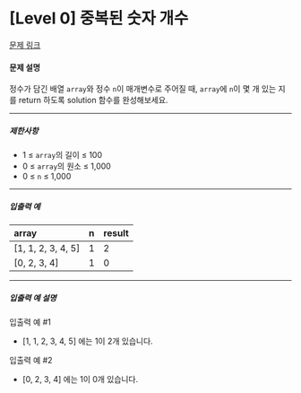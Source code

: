 # [Level 0] 중복된 숫자 개수

[문제 링크](https://school.programmers.co.kr/learn/courses/30/lessons/120583)

#### 문제 설명

정수가 담긴 배열 ```array```와 정수 ```n```이 매개변수로 주어질 때, ```array```에 ```n```이 몇 개 있는 지를 return 하도록 solution 함수를 완성해보세요.

---

##### 제한사항

- 1 ≤ ```array```의 길이 ≤ 100
- 0 ≤ ```array```의 원소 ≤ 1,000
- 0 ≤ ```n``` ≤ 1,000

---

##### 입출력 예

|array|n|result|
|:---|:---|:---|
|[1, 1, 2, 3, 4, 5]|1|2|
|[0, 2, 3, 4]|1|0|

---

##### 입출력 예 설명

입출력 예 #1

- [1, 1, 2, 3, 4, 5] 에는 1이 2개 있습니다.

입출력 예 #2

- [0, 2, 3, 4] 에는 1이 0개 있습니다.
